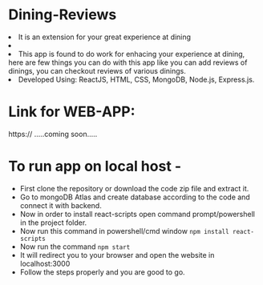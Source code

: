 # Dining-Reviews
<li>It is an extension for your great experience at dining<li>
<li>This app is found to do work for enhacing your experience at dining, here are few things 
                  you can do with this app like you can add reviews of dinings, you can checkout reviews of various dinings.</li>
   <li>Developed Using: ReactJS, HTML, CSS, MongoDB, Node.js, Express.js.
   
   
# Link for WEB-APP:
   https:// .....coming soon.....
   
   
# To run app on local host -
   
   <ul>
  <li> First clone the repository or download the code zip file and extract it. </li>
  <li> Go to mongoDB Atlas and create database according to the code and connect it with backend. </li>
  <li> Now in order to install react-scripts open command prompt/powershell in the project folder.</li>
  <li> Now run this command in powershell/cmd window <code>npm install react-scripts</code></li>
  <li> Now run the command <code>npm start</code> </li>
  <li> It will redirect you to your browser and open the website in localhost:3000 </li>
  <li> Follow the steps properly and you are good to go. </li>
  </ul>
   

